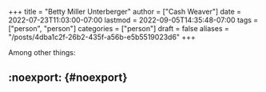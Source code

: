+++
title = "Betty Miller Unterberger"
author = ["Cash Weaver"]
date = 2022-07-23T11:03:00-07:00
lastmod = 2022-09-05T14:35:48-07:00
tags = ["person", "person"]
categories = ["person"]
draft = false
aliases = "/posts/4dba1c2f-26b2-435f-a56b-e5b5519023d6"
+++

Among other things:


## :noexport: {#noexport}
